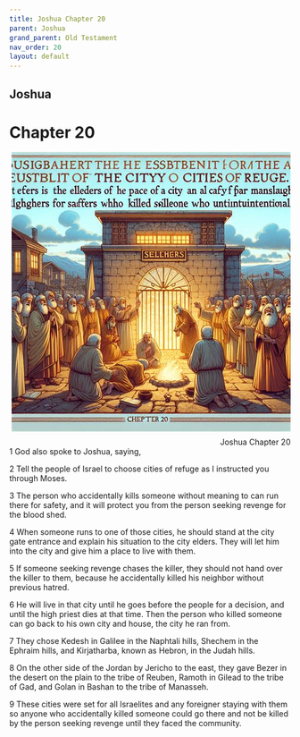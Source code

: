 ```yaml
---
title: Joshua Chapter 20
parent: Joshua
grand_parent: Old Testament
nav_order: 20
layout: default
---
```


## Joshua

# Chapter 20

<div style="clear: both; text-align: right;">
    <img src="/assets/Image/Joshua/500/20.jpg" alt="Joshua Chapter 20" class="chapter-image" style="max-width: 100%; height: auto; float: right; margin: 0 0 10px 10px; padding-left: 10%;">
    <figcaption style="font-size: 14px;">Joshua Chapter 20</figcaption>
</div>
1 God also spoke to Joshua, saying,

2 Tell the people of Israel to choose cities of refuge as I instructed you through Moses.

3 The person who accidentally kills someone without meaning to can run there for safety, and it will protect you from the person seeking revenge for the blood shed.

4 When someone runs to one of those cities, he should stand at the city gate entrance and explain his situation to the city elders. They will let him into the city and give him a place to live with them.

5 If someone seeking revenge chases the killer, they should not hand over the killer to them, because he accidentally killed his neighbor without previous hatred.

6 He will live in that city until he goes before the people for a decision, and until the high priest dies at that time. Then the person who killed someone can go back to his own city and house, the city he ran from.

7 They chose Kedesh in Galilee in the Naphtali hills, Shechem in the Ephraim hills, and Kirjatharba, known as Hebron, in the Judah hills.

8 On the other side of the Jordan by Jericho to the east, they gave Bezer in the desert on the plain to the tribe of Reuben, Ramoth in Gilead to the tribe of Gad, and Golan in Bashan to the tribe of Manasseh.

9 These cities were set for all Israelites and any foreigner staying with them so anyone who accidentally killed someone could go there and not be killed by the person seeking revenge until they faced the community.


